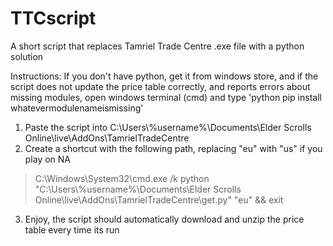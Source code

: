 # TTCscript
A short script that replaces Tamriel Trade Centre .exe file with a python solution


Instructions: 
If you don't have python, get it from windows store, and if the script does not update the price table correctly, and reports errors about missing modules, open windows terminal (cmd) and type 'python pip install whatevermodulenameismissing'

1. Paste the script into C:\Users\\%username%\Documents\Elder Scrolls Online\live\AddOns\TamrielTradeCentre
2. Create a shortcut with the following path, replacing "eu" with "us" if you play on NA
>C:\Windows\System32\cmd.exe /k python "C:\Users\\%username%\Documents\Elder Scrolls Online\live\AddOns\TamrielTradeCentre\get.py" "eu" && exit

3. Enjoy, the script should automatically download and unzip the price table every time its run
